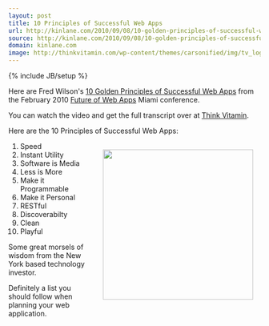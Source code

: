 ```yaml
---
layout: post
title: 10 Principles of Successful Web Apps
url: http://kinlane.com/2010/09/08/10-golden-principles-of-successful-web-apps/
source: http://kinlane.com/2010/09/08/10-golden-principles-of-successful-web-apps/
domain: kinlane.com
image: http://thinkvitamin.com/wp-content/themes/carsonified/img/tv_logo.png
---
```

{% include JB/setup %}<p>Here are Fred Wilson's <a href="http://thinkvitamin.com/business/fred-wilsons-10-golden-principles-of-successful-web-apps/" target="_blank">10 Golden Principles of Successful Web Apps</a> from the February 2010 <a href="http://futureofwebapps.com/" target="_blank">Future of Web Apps</a> Miami conference.<p></p>
You can watch the video and get the full transcript over at <a href="http://thinkvitamin.com/business/fred-wilsons-10-golden-principles-of-successful-web-apps/" target="_blank">Think Vitamin</a>.<p></p>
Here are the 10 Principles of Successful Web Apps:
<ol class="mainlist"><a href="http://thinkvitamin.com" target="_blank"><img class="alignnone" style="padding: 15px;" title="ThinkVitamin" src="http://thinkvitamin.com/wp-content/themes/carsonified/img/tv_logo.png" alt="" width="300" align="right" /></a>
	<li>Speed</li>
	<li>Instant Utility</li>
	<li>Software is Media</li>
	<li>Less is More</li>
	<li>Make it Programmable</li>
	<li>Make it Personal</li>
	<li>RESTful</li>
	<li>Discoverabilty</li>
	<li>Clean</li>
	<li>Playful</li>
</ol>
Some great morsels of wisdom from the New York based technology investor.<p></p>
Definitely a list you should follow when planning your web application.
<div id="_mcePaste" style="position: absolute; left: -10000px; top: 0px; width: 1px; height: 1px; overflow: hidden;">
<h2 class="hentry-title">Fred Wilson's 10 Golden Principles of Successful Web Apps</h2>
</div>
</p>
